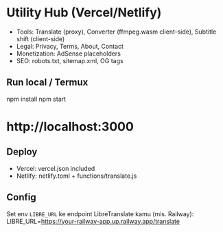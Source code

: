 
# Utility Hub (Vercel/Netlify)
- Tools: Translate (proxy), Converter (ffmpeg.wasm client-side), Subtitle shift (client-side)
- Legal: Privacy, Terms, About, Contact
- Monetization: AdSense placeholders
- SEO: robots.txt, sitemap.xml, OG tags

## Run local / Termux
npm install
npm start
# http://localhost:3000

## Deploy
- Vercel: vercel.json included
- Netlify: netlify.toml + functions/translate.js

## Config
Set env `LIBRE_URL` ke endpoint LibreTranslate kamu (mis. Railway):
LIBRE_URL=https://your-railway-app.up.railway.app/translate
